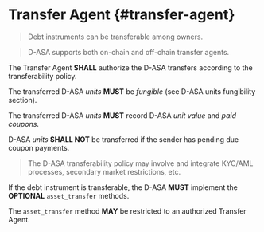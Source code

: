 # Transfer Agent {#transfer-agent}

> Debt instruments can be transferable among owners.

> D-ASA supports both on-chain and off-chain transfer agents.

The Transfer Agent **SHALL** authorize the D-ASA transfers according to the transferability
policy.

The transferred D-ASA *units* **MUST** be *fungible* (see D-ASA units fungibility
section).

The transferred D-ASA *units* **MUST** record D-ASA *unit value* and *paid coupons*.

D-ASA *units* **SHALL NOT** be transferred if the sender has pending due coupon
payments.

> The D-ASA transferability policy may involve and integrate KYC/AML processes,
> secondary market restrictions, etc.

If the debt instrument is transferable, the D-ASA **MUST** implement the **OPTIONAL**
`asset_transfer` methods.

The `asset_transfer` method **MAY** be restricted to an authorized Transfer Agent.
